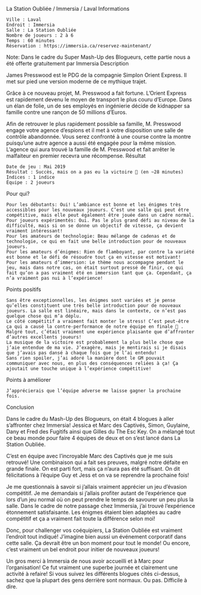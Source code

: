 
La Station Oubliée / Immersia / Laval
Informations

    Ville : Laval
    Endroit : Immersia
    Salle : La Station Oubliée
    Nombre de joueurs : 2 à 6
    Temps : 60 minutes
    Réservation : https://immersia.ca/reservez-maintenant/

 

Note: Dans le cadre du Super Mash-Up des Blogueurs, cette partie nous a été offerte gratuitement par Immersia
Description

James Presswood est le PDG de la compagnie Simplon Orient Express. Il met sur pied une version moderne de ce mythique trajet.

Grâce à ce nouveau projet, M. Presswood a fait fortune. L’Orient Express est rapidement devenu le moyen de transport le plus couru d’Europe. Dans un élan de folie, un de ses employés en ingénierie décide de kidnapper sa famille contre une rançon de 50 millions d’Euros.

Afin de retrouver le plus rapidement possible sa famille, M. Presswood engage votre agence d’espions et il met à votre disposition une salle de contrôle abandonnée. Vous serez confronté à une course contre la montre puisqu’une autre agence a aussi été engagée pour la même mission. L’agence qui aura trouvé la famille de M. Presswood et fait arrêter le malfaiteur en premier recevra une récompense.
Résultat

    Date de jeu : Mai 2019
    Résultat : Succès, mais on a pas eu la victoire 🙁 (en ~28 minutes)
    Indices : 1 indice
    Équipe : 2 joueurs

Pour qui?

    Pour les débutants: Oui! L’ambiance est bonne et les énigmes très accessibles pour les nouveaux joueurs. C’est une salle qui peut être compétitive, mais elle peut également être jouée dans un cadre normal.
    Pour joueurs expérimentés: Oui. Pas le plus grand défi au niveau de la difficulté, mais si on se donne un objectif de vitesse, ça devient vraiment intéressant!
    Pour les amateurs de technologie: Beau mélange de cadenas et de technologie, ce qui en fait une belle introduction pour de nouveaux joueurs.
    Pour les amateurs d’énigmes: Rien de flamboyant, par contre la variété est bonne et le défi de résoudre tout ça en vitesse est motivant!
    Pour les amateurs d’immersion: Le thème nous accompagne pendant le jeu, mais dans notre cas, on était surtout pressé de finir, ce qui fait qu’on a pas vraiment été en immersion tant que ça. Cependant, ça n’a vraiment pas nui à l’expérience!

 Points positifs

    Sans être exceptionnelles, les énigmes sont variées et je pense qu’elles constituent une très belle introduction pour de nouveaux joueurs. La salle est linéaire, mais dans le contexte, ce n’est pas quelque chose qui m’a déplu.
    Le côté compétitif a vraiment fait monter le stress! C’est peut-être ça qui a causé la contre-performance de notre équipe en finale 🙁 . Malgré tout, c’était vraiment une expérience plaisante que d’affronter d’autres excellents joueurs!
    La musique de la victoire est probablement la plus belle chose que j’aie entendue de ma vie. J’exagère, mais je mentirais si je disais que j’avais pas dansé à chaque fois que je l’ai entendu!
    Sans rien spoiler, j’ai adoré la manière dont le GM pouvait communiquer avec nous, en plus des conséquences reliées à ça! Ça ajoutait une touche unique à l’expérience compétitive!

Points à améliorer

    J’apprécierais que l’équipe adverse me laisse gagner la prochaine fois.

Conclusion

Dans le cadre du Mash-Up des Blogueurs, on était 4 blogues à aller s’affronter chez Immersia! Jessica et Marc des Captivés, Simon, Guylaine, Dany et Fred des Fugitifs ainsi que Gilles du The Esc Key. On a mélangé tout ce beau monde pour faire 4 équipes de deux et on s’est lancé dans La Station Oubliée.

C’est en équipe avec l’incroyable Marc des Captivés que je me suis retrouvé! Une combinaison qui a fait ses preuves, malgré notre défaite en grande finale. On est parti fort, mais ça n’aura pas été suffisant. On dit félicitations à l’équipe Guy et Jess et on va se reprendre la prochaine fois!

Je me questionnais à savoir si j’allais vraiment apprécier un jeu d’évasion compétitif. Je me demandais si j’allais profiter autant de l’expérience que lors d’un jeu normal où on peut prendre le temps de savourer un peu plus la salle. Dans le cadre de notre passage chez Immersia, j’ai trouvé l’expérience étonnement satisfaisante. Les énigmes étaient bien adaptées au cadre compétitif et ça a vraiment fait toute la différence selon moi!

Donc, pour challenger vos coéquipiers, La Station Oubliée est vraiment l’endroit tout indiqué! J’imagine bien aussi un événement corporatif dans cette salle. Ça devrait être un bon moment pour tout le monde! Ou encore, c’est vraiment un bel endroit pour initier de nouveaux joueurs!

Un gros merci à Immersia de nous avoir accueilli et à Marc pour l’organisation! Ce fut vraiment une superbe journée et clairement une activité à refaire! Si vous suivez les différents blogues cités ci-dessus, sachez que la plupart des gens derrière sont normaux. Ou pas. Difficile à dire.
